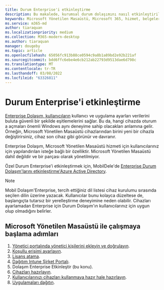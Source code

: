 ```yaml
---
title: Durum Enterprise'i etkinleştirme
description: Bu makalede, kurumsal durum dolaşımını nasıl etkinleştirilen açıklanmıştır
keywords: Microsoft Yönetilen Masaüstü, Microsoft 365, hizmet, belgeler
ms.service: m365-md
author: tiaraquan
ms.localizationpriority: medium
ms.collection: M365-modern-desktop
ms.author: tiaraquan
manager: dougeby
ms.topic: article
ms.openlocfilehash: 65056fc913b88ce0594c9a8b1a89bd2e92b221af
ms.sourcegitcommit: bdd6ffc6ebe4e6cb212ab22793d9513dae6d798c
ms.translationtype: MT
ms.contentlocale: tr-TR
ms.lasthandoff: 03/08/2022
ms.locfileid: "63326811"
---
```

# <a name="enable-enterprise-state-roaming"></a>Durum Enterprise'i etkinleştirme

[Enterprise Dolaşım, kullanıcıların](/azure/active-directory/devices/enterprise-state-roaming-overview) kullanıcı ve uygulama ayarları verilerini buluta güvenli bir şekilde eşitlemelerini sağlar. Bu da, hangi cihazda oturum a açmaları önemli Windows aynı deneyime sahip olacakları anlamına gelir. Örneğin, Microsoft Yönetilen Masaüstü cihazlarından birini yeni bir cihazla değiştirirsiniz, cihaz son cihaz gibi görünür ve davranır.

Enterprise Dolaşım, Microsoft Yönetilen Masaüstü hizmeti için kullanıcılarınız için yapılandırılan isteğe bağlı bir özelliktir. Microsoft Yönetilen Masaüstü dahil değildir ve bir parçası olarak yönetilmiyor.

Özel Durum Enterprise'i etkinleştirmek için, MobilDele'de [Enterprise Durum Dolaşım'larını etkinleştirme'Azure Active Directory](/azure/active-directory/devices/enterprise-state-roaming-enable).

>[!NOTE]
>Mobil Dolaşım'Enterprise, tercih ettiğiniz dil listesi cihaz kurulumu sırasında seçilen dilin üzerine yazacak. Kullanıcılar bunu kolayca düzeltese de, başlangıçta tutarsız bir yerelleştirme deneyimine neden olabilir. Cihazları ayarlamadan Enterprise için Durum Dolaşım'ın kullanıcılarınız için uygun olup olmadığını belirler.

## <a name="steps-to-get-started-with-microsoft-managed-desktop"></a>Microsoft Yönetilen Masaüstü ile çalışmaya başlama adımları

1. [Yönetici portalında yönetici kişilerini ekleyin ve doğrulayın](add-admin-contacts.md).
2. [Koşullu erişimi ayarlayın](conditional-access.md).
3. [Lisans atama](assign-licenses.md).
4. [Dağıtım Intune Şirket Portalı](company-portal.md).
5. Dolaşım Enterprise Etkinleştir (bu konu).
6. [Cihazları hazırlayın](prepare-devices.md).
7. [Kullanıcılarınızı cihazları kullanmaya hazır hale hazırlayın](get-started-devices.md).
8. [Uygulamaları dağıtın](deploy-apps.md).
